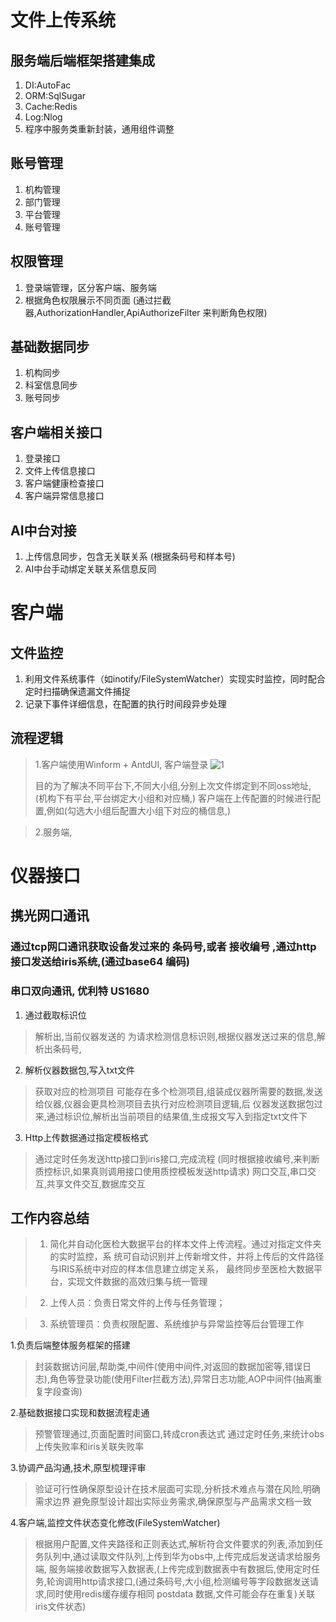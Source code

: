 # 文件上传系统


## 服务端后端框架搭建集成
1. DI:AutoFac
2. ORM:SqlSugar
3. Cache:Redis
4. Log:Nlog
5. 程序中服务类重新封装，通用组件调整

## 账号管理
1. 机构管理
2. 部门管理
3. 平台管理
4. 账号管理 


## 权限管理
1. 登录端管理，区分客户端、服务端
2. 根据角色权限展示不同页面 (通过拦截器,AuthorizationHandler,ApiAuthorizeFilter 来判断角色权限)

## 基础数据同步
1. 机构同步
2. 科室信息同步
3. 账号同步

## 客户端相关接口
1. 登录接口
2. 文件上传信息接口
3. 客户端健康检查接口
4. 客户端异常信息接口

## AI中台对接
1. 上传信息同步，包含无关联关系 (根据条码号和样本号)
2. AI中台手动绑定关联关系信息反同

# 客户端
## 文件监控
1. 利用文件系统事件（如inotify/FileSystemWatcher）实现实时监控，同时配合定时扫描确保遗漏文件捕捉
2. 记录下事件详细信息，在配置的执行时间段异步处理 

## 流程逻辑
> 1.客户端使用Winform + AntdUI, 客户端登录
> ![1](https://github.com/user-attachments/assets/0a513214-1734-4736-9ab3-af1edb8a5773)
>
> 目的为了解决不同平台下,不同大小组,分别上次文件绑定到不同oss地址, (机构下有平台,平台绑定大小组和对应桶,)
> 客户端在上传配置的时候进行配置,例如(勾选大小组后配置大小组下对应的桶信息,)


> 2.服务端,

# 仪器接口

## 携光网口通讯
### 通过tcp网口通讯获取设备发过来的 条码号,或者 接收编号 ,通过http接口发送给iris系统,(通过base64 编码)

### 串口双向通讯, 优利特 US1680
1. 通过截取标识位
>解析出,当前仪器发送的 为请求检测信息标识则,根据仪器发送过来的信息,解析出条码号,

2. 解析仪器数据包,写入txt文件
> 获取对应的检测项目 可能存在多个检测项目,组装成仪器所需要的数据,发送给仪器,仪器会更具检测项目去执行对应检测项目逻辑,后 仪器发送数据包过来,通过标识位,解析出当前项目的结果值,生成报文写入到指定txt文件下

3. Http上传数据通过指定模板格式
> 通过定时任务发送http接口到iris接口,完成流程 (同时根据接收编号,来判断质控标识,如果真则调用接口使用质控模板发送http请求)
> 网口交互,串口交互,共享文件交互,数据库交互


## 工作内容总结
> 1. 简化并自动化医检大数据平台的样本文件上传流程。通过对指定文件夹的实时监控，系
统可自动识别并上传新增文件，并将上传后的文件路径与IRIS系统中对应的样本信息建立绑定关系，
最终同步至医检大数据平台，实现文件数据的高效归集与统一管理

> 2. 上传人员：负责日常文件的上传与任务管理；

> 3. 系统管理员：负责权限配置、系统维护与异常监控等后台管理工作


1.负责后端整体服务框架的搭建
> 封装数据访问层,帮助类,中间件(使用中间件,对返回的数据加密等,错误日志),角色等登录功能(使用Filter拦截方法),异常日志功能,AOP中间件(抽离重复字段查询)

2.基础数据接口实现和数据流程走通
> 预警管理通过,页面配置时间窗口,转成cron表达式 通过定时任务,来统计obs上传失败率和iris关联失败率

3.协调产品沟通,技术,原型梳理评审
> 验证可行性确保原型设计在技术层面可实现,分析技术难点与潜在风险,明确需求边界
避免原型设计超出实际业务需求,确保原型与产品需求文档一致

4.客户端,监控文件状态变化修改(FileSystemWatcher) 
> 根据用户配置,文件夹路径和正则表达式,解析符合文件要求的列表,添加到任务队列中,通过读取文件队列,上传到华为obs中,上传完成后发送请求给服务端, 服务端接收数据写入数据表,(上传完成到数据表中有数据后,使用定时任务,轮询调用http请求接口,(通过条码号,大小组,检测编号等字段数据发送请求,同时使用redis缓存缓存相同 postdata 数据,文件可能会存在重复)关联iris文件状态)
> 

